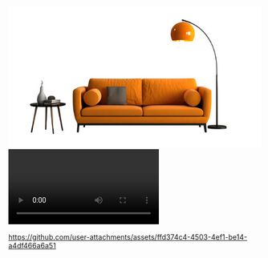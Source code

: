 ![image alt](https://github.com/Shahzeel15/query/blob/e5b48fe54703bfce47aaf45cf4e216b11ad7a5a0/image.png)
![watch video](https://github.com/Shahzeel15/query/blob/4c6b46a3aa5fe8f1fc2d4a2f36677a5ab793e97b/t1.mp4)

https://github.com/user-attachments/assets/ffd374c4-4503-4ef1-be14-a4df466a6a51
